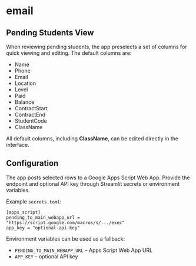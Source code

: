 # email

## Pending Students View

When reviewing pending students, the app preselects a set of columns for quick viewing and editing. The default columns are:

- Name
- Phone
- Email
- Location
- Level
- Paid
- Balance
- ContractStart
- ContractEnd
- StudentCode
- ClassName

All default columns, including **ClassName**, can be edited directly in the interface.

## Configuration

The app posts selected rows to a Google Apps Script Web App. Provide the endpoint and optional API key through Streamlit secrets or environment variables.

Example `secrets.toml`:

```
[apps_script]
pending_to_main_webapp_url = "https://script.google.com/macros/s/.../exec"
app_key = "optional-api-key"
```

Environment variables can be used as a fallback:

- `PENDING_TO_MAIN_WEBAPP_URL` – Apps Script Web App URL
- `APP_KEY` – optional API key
